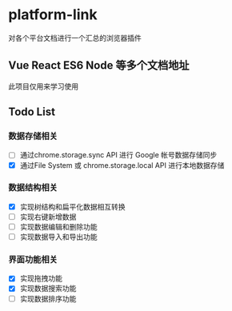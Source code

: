 # platform-link

对各个平台文档进行一个汇总的浏览器插件

## Vue React ES6 Node 等多个文档地址

此项目仅用来学习使用

## Todo List

### 数据存储相关

- [ ] 通过chrome.storage.sync API 进行 Google 帐号数据存储同步
- [x] 通过File System 或 chrome.storage.local API 进行本地数据存储

### 数据结构相关

- [x] 实现树结构和扁平化数据相互转换
- [ ] 实现右键新增数据
- [ ] 实现数据编辑和删除功能
- [ ] 实现数据导入和导出功能

### 界面功能相关

- [x] 实现拖拽功能
- [x] 实现数据搜索功能
- [ ] 实现数据排序功能
